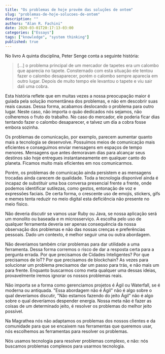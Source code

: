 ```yaml
---
title: "Os problemas de hoje provêm das soluções de ontem"
slug: "problemas-de-hoje-solucoes-de-ontem"
description: ""
authors: "Alan R. Fachini"
date: 2020-03-01T20:17:13-03:00
categories: ["Essays"]
tags: ["knowledge", "system thinking"]
published: true
---
```


No livro A quinta disciplina, Peter Senge conta a seguinte história:

> [...] o problema principal de um mercador de tapetes era um calombo que aparecia no tapete.
Consternado com esta situação ele tentou fazer o calombo desaparecer, porém o calombo sempre aparecia em outro lugar. Depois de muito tempo ele levantou o tapete e viu sair dali uma cobra.

Esta história reflete que em muitas vezes a nossa preocupação maior é guiada pela solução momentânea dos problemas, e não em descobrir suas reais causas. Dessa forma, acabamos deslocando o problema para outro lugar. Neste caso, não importa o quão dedicados nós sejamos, não colheremos o fruto do trabalho. No caso do mercador, ele poderia ficar dias tentando fazer o calombo desaparecer, e talvez um dia a cobra fosse embora sozinha.

Os problemas de comunicação, por exemplo, parecem aumentar quanto mais a tecnologia se desenvolve. Possuímos meios de comunicação mais eficientes e conseguimos enviar mensagens em espaços de tempo menores. Mensagens que antes demoravam dias para alcançar seus destinos são hoje entregues instantaneamente em qualquer canto do planeta. Ficamos muito mais eficientes em nos comunicarmos.

Porém, os problemas de comunicação ainda persistem e as mensagens trocadas ainda carecem de qualidade. Toda a tecnologia disponível ainda é incapaz de substituir uma boa conversa presencial frente a frente, onde podemos identificar sutilezas, como gestos, entonação de voz e expressões faciais. De certa forma, o crescente uso de emojis, stickers, gifs e memes tenta reduzir no meio digital esta deficiência não presente no meio físico.

Não deveria discutir se vamos usar Ruby ou Java, se nossa aplicação será um monolito ou baseada e m microsserviço. A escolha pelo uso de qualquer ferramenta deveria ser apenas consequência da nossa observação dos problemas e não das nossas crenças e preferências pessoais. Dado um contexto, é melhor seguir uma ou outra abordagem.

Não deveríamos também criar problemas para dar utilidade a uma ferramenta. Dessa forma corremos o risco de dar a resposta certa para a pergunta errada. Por que precisamos de Cidades Inteligentes? Por que precisamos de IoT? Por que precisamos de blockchain? As vezes para solucionar um problema precisamos dar um passo para trás, e não mais um para frente. Enquanto buscarmos como meta qualquer uma dessas ideias, provavelmente iremos ignorar os nossos problemas reais.

Não importa se a forma como gerenciamos projetos é Ágil ou Waterfall, se é moderna ou antiquada. "Essa abordagem não é Ágil" não é algo sobre o qual deveríamos discutir, "Não estamos fazendo do jeito Ágil" não é algo sobre o qual deveríamos despender energia. Nossa meta não é fazer as coisas de um determinado jeito, é resolver os problemas do melhor jeito possível.

Na Magrathea nós não adaptamos os problemas dos nossos clientes e da comunidade para que se encaixem nas ferramentas que queremos usar, nós escolhemos as ferramentas para resolver os problemas.

Nós usamos tecnologia para resolver problemas complexo, e não: nós buscamos problemas complexos para usarmos tecnologia.
